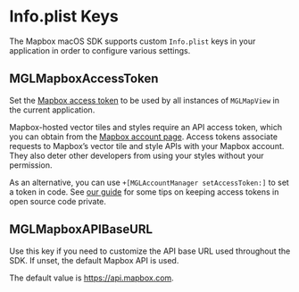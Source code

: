 # Info.plist Keys

The Mapbox macOS SDK supports custom `Info.plist` keys in your application in order to configure various settings. 

## MGLMapboxAccessToken

Set the <a href="https://www.mapbox.com/help/define-access-token/">Mapbox access token</a> to be used by all instances of `MGLMapView` in the current application.

Mapbox-hosted vector tiles and styles require an API access token, which you can obtain from the <a href="https://www.mapbox.com/studio/account/tokens/">Mapbox account page</a>. Access tokens associate requests to Mapbox’s vector tile and style APIs with your Mapbox account. They also deter other developers from using your styles without your permission.

As an alternative, you can use `+[MGLAccountManager setAccessToken:]` to set a token in code. See [our guide](https://www.mapbox.com/help/ios-private-access-token/) for some tips on keeping access tokens in open source code private. 

## MGLMapboxAPIBaseURL

Use this key if you need to customize the API base URL used throughout the SDK. If unset, the default Mapbox API is used. 

The default value is https://api.mapbox.com. 
